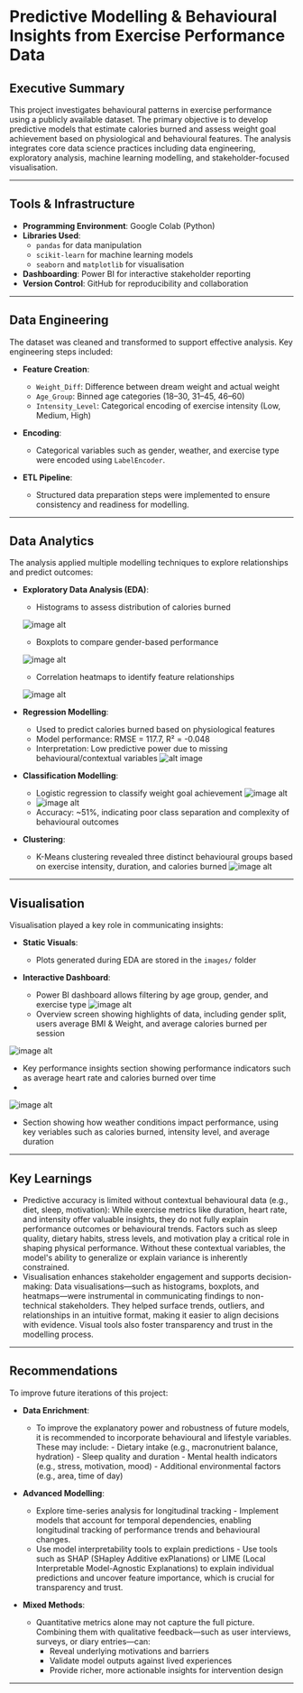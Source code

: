 # Predictive Modelling & Behavioural Insights from Exercise Performance Data

## Executive Summary

This project investigates behavioural patterns in exercise performance using a publicly available dataset. The primary objective is to develop predictive models that estimate calories burned and assess weight goal achievement based on physiological and behavioural features. The analysis integrates core data science practices including data engineering, exploratory analysis, machine learning modelling, and stakeholder-focused visualisation.

---

## Tools & Infrastructure

- **Programming Environment**: Google Colab (Python)
- **Libraries Used**:
  - `pandas` for data manipulation
  - `scikit-learn` for machine learning models
  - `seaborn` and `matplotlib` for visualisation
- **Dashboarding**: Power BI for interactive stakeholder reporting
- **Version Control**: GitHub for reproducibility and collaboration

---

## Data Engineering

The dataset was cleaned and transformed to support effective analysis. Key engineering steps included:

- **Feature Creation**:
  - `Weight_Diff`: Difference between dream weight and actual weight
  - `Age_Group`: Binned age categories (18–30, 31–45, 46–60)
  - `Intensity_Level`: Categorical encoding of exercise intensity (Low, Medium, High)

- **Encoding**:
  - Categorical variables such as gender, weather, and exercise type were encoded using `LabelEncoder`.

- **ETL Pipeline**:
  - Structured data preparation steps were implemented to ensure consistency and readiness for modelling.

---

## Data Analytics

The analysis applied multiple modelling techniques to explore relationships and predict outcomes:

- **Exploratory Data Analysis (EDA)**:
  - Histograms to assess distribution of calories burned
    
  ![image alt](https://github.com/phillnatt/exercise-performance-insights/blob/a71109f914a3c4abc9860b1e78440a832ec1b30a/02%20Images/calorie_burn_by_exercise.png)
  
  - Boxplots to compare gender-based performance
    
  ![image alt](https://github.com/phillnatt/exercise-performance-insights/blob/a71109f914a3c4abc9860b1e78440a832ec1b30a/02%20Images/Calories_burned_gender.png)
  
  - Correlation heatmaps to identify feature relationships
    
  ![image alt](https://github.com/phillnatt/exercise-performance-insights/blob/a71109f914a3c4abc9860b1e78440a832ec1b30a/02%20Images/correlation_heatmap.png)

- **Regression Modelling**:
  - Used to predict calories burned based on physiological features
  - Model performance: RMSE = 117.7, R² = -0.048
  - Interpretation: Low predictive power due to missing behavioural/contextual variables
  ![alt image](https://github.com/phillnatt/exercise-performance-insights/blob/5d7586acb64b77aeacd7eec4ee6b6eb8d70bba9d/02%20Images/Rnumber.png)
- **Classification Modelling**:
  - Logistic regression to classify weight goal achievement
  ![image alt](https://github.com/phillnatt/exercise-performance-insights/blob/0615cf5f287337e25e4ff4200a9773fd5120ce2c/02%20Images/Classification_matrix.png)
  - ![image alt](https://github.com/phillnatt/exercise-performance-insights/blob/0615cf5f287337e25e4ff4200a9773fd5120ce2c/02%20Images/confusion_matrix.png)
  - Accuracy: ~51%, indicating poor class separation and complexity of behavioural outcomes
  

- **Clustering**:
  - K-Means clustering revealed three distinct behavioural groups based on exercise intensity, duration, and calories burned
![image alt](https://github.com/phillnatt/exercise-performance-insights/blob/main/02%20Images/K_Means_Clustering.png)
---

## Visualisation

Visualisation played a key role in communicating insights:

- **Static Visuals**:
  - Plots generated during EDA are stored in the `images/` folder

- **Interactive Dashboard**:
  - Power BI dashboard allows filtering by age group, gender, and exercise type
![image alt](https://github.com/phillnatt/exercise-performance-insights/blob/0615cf5f287337e25e4ff4200a9773fd5120ce2c/03%20Dashboard/Dashboard1_Overview.png)
  - Overview screen showing highlights of data, including gender split, users average BMI & Weight, and average calories burned per session
    
![image alt](https://github.com/phillnatt/exercise-performance-insights/blob/0615cf5f287337e25e4ff4200a9773fd5120ce2c/03%20Dashboard/Dashboard2_Performance_insights.png)
  - Key performance insights section showing performance indicators such as average heart rate and calories burned over time
  - 
![image alt](https://github.com/phillnatt/exercise-performance-insights/blob/0615cf5f287337e25e4ff4200a9773fd5120ce2c/03%20Dashboard/Dashboard3_Environmental_Factors.png)
  - Section showing how weather conditions impact performance, using key veriables such as calories burned, intensity level, and average duration

---

## Key Learnings

- Predictive accuracy is limited without contextual behavioural data (e.g., diet, sleep, motivation): While exercise metrics like duration, heart rate, and intensity offer valuable insights, they do not fully explain performance outcomes or behavioural trends. Factors such as sleep quality, dietary habits, stress levels, and motivation play a critical role in shaping physical performance. Without these contextual variables, the model's ability to generalize or explain variance is inherently constrained.
- Visualisation enhances stakeholder engagement and supports decision-making: Data visualisations—such as histograms, boxplots, and heatmaps—were instrumental in communicating findings to non-technical stakeholders. They helped surface trends, outliers, and relationships in an intuitive format, making it easier to align decisions with evidence. Visual tools also foster transparency and trust in the modelling process.

---

## Recommendations

To improve future iterations of this project:

- **Data Enrichment**:
  - To improve the explanatory power and robustness of future models, it is recommended to incorporate behavioural and lifestyle variables. These may include:
        - Dietary intake (e.g., macronutrient balance, hydration)
        - Sleep quality and duration
        - Mental health indicators (e.g., stress, motivation, mood)
        - Additional environmental factors (e.g., area, time of day)

- **Advanced Modelling**:
  - Explore time-series analysis for longitudinal tracking
        -  Implement models that account for temporal dependencies, enabling longitudinal tracking of performance trends and behavioural changes.
  - Use model interpretability tools to explain predictions
        - Use tools such as SHAP (SHapley Additive exPlanations) or LIME (Local Interpretable Model-Agnostic Explanations) to explain individual predictions and uncover feature importance, which is crucial for transparency and trust.

- **Mixed Methods**:
  - Quantitative metrics alone may not capture the full picture. Combining them with qualitative feedback—such as user interviews, surveys, or diary entries—can:
      - Reveal underlying motivations and barriers
      - Validate model outputs against lived experiences
      - Provide richer, more actionable insights for intervention design

---
